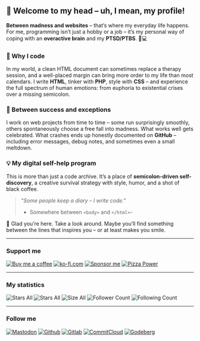 ## 👋 Welcome to my head – uh, I mean, my profile!

**Between madness and websites** – that’s where my everyday life happens.
For me, programming isn’t just a hobby or a job –
it’s my personal way of coping with an **overactive brain** and my **PTSD/PTBS**.
🧠💻

### 💬 Why I code

In my world, a clean HTML document can sometimes replace a therapy session,
and a well-placed margin can bring more order to my life than most calendars.
I write **HTML**, tinker with **PHP**, style with **CSS** – and experience the full spectrum of human emotions:
from euphoria to existential crises over a missing semicolon.

### 🔄 Between success and exceptions

I work on web projects from time to time – some run surprisingly smoothly,
others spontaneously choose a free fall into madness.
What works well gets celebrated.
What crashes ends up honestly documented on **GitHub** – including error messages, debug notes, and sometimes even a small meltdown.

### 💡 My digital self-help program

This is more than just a code archive.
It’s a place of **semicolon-driven self-discovery**,
a creative survival strategy with style, humor, and a shot of black coffee.

>_"Some people keep a diary – I write code."_
>- Somewhere between `<body>` and `</html>`-

🙏 Glad you’re here. Take a look around. Maybe you’ll find something between the lines that inspires you – or at least makes you smile.

---
### Support me
[![Buy me a coffee](https://mini-badges.rondevhub.de/icon/cuptogo/Buy_me_a_Coffee-c1d82f-222/flat "Buy me a coffee")](https://www.buymeacoffee.com/RonDev)
[![ko-fi.com](https://mini-badges.rondevhub.de/icon/cuptogo/ko--fi.com-c1d82f-222/flat "Buy me a coffee")](https://ko-fi.com/U6U31EV2VS)
[![Sponsor me](https://mini-badges.rondevhub.de/icon/hearts-red/Sponsor_me/flat "Sponsor me")](https://github.com/sponsors/RonDevHub)
[![Pizza Power](https://mini-badges.rondevhub.de/icon/pizzaslice/Buy_me_a_pizza/flat "Pizza Power")](https://www.paypal.com/paypalme/Depressionist1/4,99)

---
### My statistics
![Stars All](https://mini-badges.rondevhub.de/github/RonDevHub/Mini-Badges/stars-all "All my stars") ![Stars All](https://mini-badges.rondevhub.de/github/RonDevHub/Mini-Badges/repos_count "All Repos") ![Size All](https://mini-badges.rondevhub.de/github/RonDevHub/Mini-Badges/size_all "Size of all my files") ![Follower Count](https://mini-badges.rondevhub.de/github/RonDevHub/Mini-Badges/follower "Follower Count") ![Following Count](https://mini-badges.rondevhub.de/github/RonDevHub/Mini-Badges/following "Following Count")

---
### Follow me
[![Mastodon](https://mini-badges.rondevhub.de/icon/mastodon-8db9ca/Mastodon-8db9ca-222/flat "Mastodon")](https://mastodon.social/@RonDev)
[![Github](https://mini-badges.rondevhub.de/icon/github-f5f5f5/Github-f5f5f5-222/flat "Github")](https://github.com/RonDevHub)
[![Gitlab](https://mini-badges.rondevhub.de/icon/gitlab-fca326/Gitlab-fca326-222/flat "Gitlab")](https://gitlab.com/RonDevHub)
[![CommitCloud](https://mini-badges.rondevhub.de/icon/codecommit-84bd00/CommitCloud-84bd00-222/flat "CommitCloud")](https://commitcloud.net/RonDevHub)
[![Godeberg](https://mini-badges.rondevhub.de/icon/mountains-ecb731/Codeberg-ecb731-222/flat "Codeberg")](https://codeberg.org/RonDevHub)
